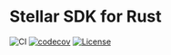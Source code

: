 # Stellar SDK for Rust

![CI](https://github.com/aurora-rs/stellar-sdk/workflows/CI/badge.svg)
[![codecov](https://codecov.io/gh/aurora-rs/stellar-sdk/branch/master/graph/badge.svg?token=3DR7ZYCPTQ)](https://codecov.io/gh/aurora-rs/stellar-sdk)
[![License](https://img.shields.io/badge/license-Apache%202.0-blue?style=flat-square)](https://github.com/aurora-rs/stellar-sdk/blob/master/LICENSE)
